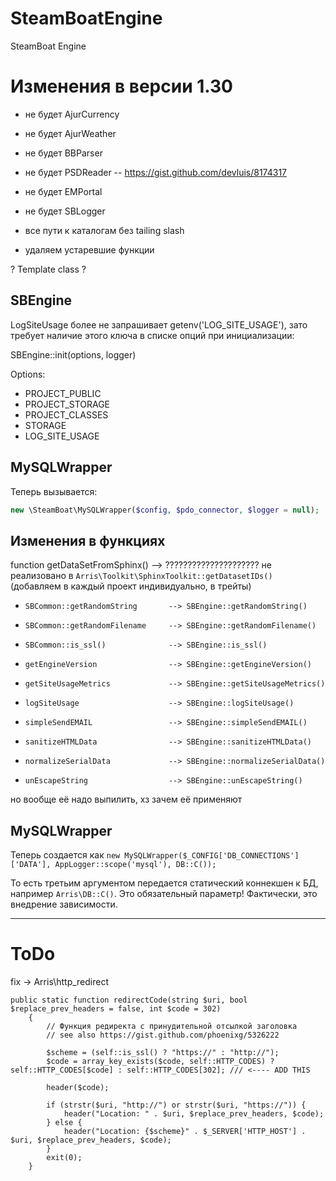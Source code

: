 # SteamBoatEngine

SteamBoat Engine

# Изменения в версии 1.30 

- не будет AjurCurrency 
- не будет AjurWeather
- не будет BBParser
- не будет PSDReader -- https://gist.github.com/devluis/8174317
- не будет EMPortal
- не будет SBLogger

- все пути к каталогам без tailing slash
- удаляем устаревшие функции

? Template class ?

## SBEngine

LogSiteUsage более не запрашивает getenv('LOG_SITE_USAGE'), зато требует наличие этого ключа в списке опций при инициализации:

SBEngine::init(options, logger)

Options: 
- PROJECT_PUBLIC 
- PROJECT_STORAGE
- PROJECT_CLASSES
- STORAGE
- LOG_SITE_USAGE

 

## MySQLWrapper

Теперь вызывается:
```php
new \SteamBoat\MySQLWrapper($config, $pdo_connector, $logger = null);
```

##  Изменения в функциях 

function getDataSetFromSphinx() --> ????????????????????? не реализовано в `Arris\Toolkit\SphinxToolkit::getDatasetIDs()` (добавляем в каждый проект индивидуально, в трейты)

- `SBCommon::getRandomString       --> SBEngine::getRandomString()`
- `SBCommon::getRandomFilename     --> SBEngine::getRandomFilename()`
- `SBCommon::is_ssl()              --> SBEngine::is_ssl()`

- `getEngineVersion                --> SBEngine::getEngineVersion()`
- `getSiteUsageMetrics             --> SBEngine::getSiteUsageMetrics()`
- `logSiteUsage                    --> SBEngine::logSiteUsage()`

- `simpleSendEMAIL                 --> SBEngine::simpleSendEMAIL()`

- `sanitizeHTMLData                --> SBEngine::sanitizeHTMLData()`
- `normalizeSerialData             --> SBEngine::normalizeSerialData()`

- `unEscapeString                  --> SBEngine::unEscapeString()`
 
но вообще её надо выпилить, хз зачем её применяют

## MySQLWrapper

Теперь создается как 
`new MySQLWrapper($_CONFIG['DB_CONNECTIONS']['DATA'], AppLogger::scope('mysql'), DB::C());`

То есть третьим аргументом передается статический коннекшен к БД, например `Arris\DB::C()`. Это обязательный параметр! 
Фактически, это внедрение зависимости. 
 
-------

# ToDo

fix -> Arris\http_redirect
```
public static function redirectCode(string $uri, bool $replace_prev_headers = false, int $code = 302)
    {
        // Функция редиректа с принудительной отсылкой заголовка
        // see also https://gist.github.com/phoenixg/5326222

        $scheme = (self::is_ssl() ? "https://" : "http://");
        $code = array_key_exists($code, self::HTTP_CODES) ? self::HTTP_CODES[$code] : self::HTTP_CODES[302]; /// <---- ADD THIS

        header($code);

        if (strstr($uri, "http://") or strstr($uri, "https://")) {
            header("Location: " . $uri, $replace_prev_headers, $code);
        } else {
            header("Location: {$scheme}" . $_SERVER['HTTP_HOST'] . $uri, $replace_prev_headers, $code);
        }
        exit(0);
    }
```
